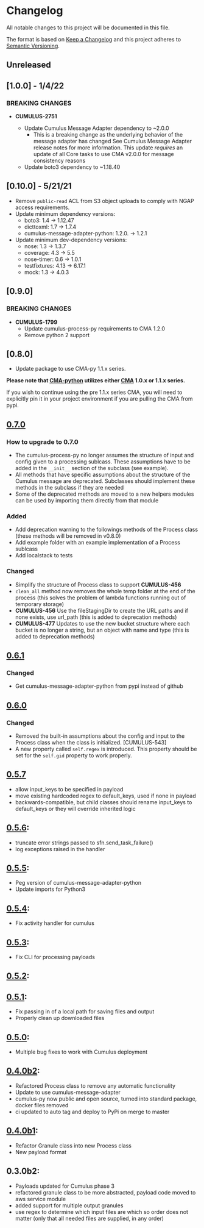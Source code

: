 # Changelog
All notable changes to this project will be documented in this file.

The format is based on [Keep a Changelog](http://keepachangelog.com/en/1.0.0/)
and this project adheres to [Semantic Versioning](http://semver.org/spec/v2.0.0.html).

## Unreleased


## [1.0.0] - 1/4/22

### BREAKING CHANGES

- **CUMULUS-2751**

  - Update Cumulus Message Adapter dependency to ~2.0.0
    - This is a breaking change as the underlying behavior of the message adapter has changed See Cumulus Message Adapter release notes for more information.   This update *requires* an update of all Core tasks to use CMA v2.0.0 for message consistency reasons
  - Update boto3 dependency to ~1.18.40

## [0.10.0] - 5/21/21

- Remove `public-read` ACL from S3 object uploads to comply with NGAP access requirements.
- Update minimum dependency versions:
  - boto3:       1.4 -> 1.12.47
  - dicttoxml:   1.7 -> 1.7.4
  - cumulus-message-adapter-python: 1.2.0. -> 1.2.1
- Update minimum dev-dependency versions:
  - nose:         1.3 -> 1.3.7
  - coverage:     4.3 -> 5.5
  - nose-timer:   0.6 -> 1.0.1
  - testfixtures: 4.13 -> 6.17.1
  - mock:         1.3 -> 4.0.3

## [0.9.0]

### BREAKING CHANGES

- **CUMULUS-1799**
  - Update cumulus-process-py requirements to CMA 1.2.0
  - Remove python 2 support

## [0.8.0]

- Update package to use CMA-py 1.1.x series.

**Please note that [CMA-python](https://github.com/nasa/cumulus-message-adapter-python) utilizes either [CMA](https://github.com/nasa/cumulus-message-adapter) 1.0.x or 1.1.x series.**

If you wish to continue using the pre 1.1.x series CMA, you will need to explicitly pin it in your project environment if you are pulling the CMA from pypi.

## [0.7.0]

### How to upgrade to 0.7.0
- The cumulus-process-py no longer assumes the structure of input and config given to a processing sublcass. These assumptions have to be added in the `__init__` section of the subclass (see example).
- All methods that have specific assumptions about the structure of the Cumulus message are deprecated. Subclasses should implement these methods in the subclass if they are needed
- Some of the deprecated methods are moved to a new helpers modules can be used by importing them directly from that module

### Added
- Add deprecation warning to the followings methods of the Process class (these methods will be removed in v0.8.0)
- Add example folder with an example implementation of a Process sublcass
- Add localstack to tests

### Changed
- Simplify the structure of Process class to support **CUMULUS-456**
- `clean_all` method now removes the whole temp folder at the end of the process (this solves the problem of lambda functions running out of temporary storage)
- **CUMULUS-456** Use the fileStagingDir to create the URL paths and if none exists, use url_path (this is added to deprecation methods)
- **CUMULUS-477** Updates to use the new bucket structure where each bucket is no longer a string, but an object with name and type (this is added to deprecation methods)

## [0.6.1]

### Changed
- Get cumulus-message-adapter-python from pypi instead of github

## [0.6.0]

### Changed
- Removed the built-in assumptions about the config and input to the Process class when the class is initialized. [CUMULUS-543]
- A new property called `self.regex` is introduced. This property should be set for the `self.gid` property to work properly.

## [0.5.7]
- allow input_keys to be specified in payload
- move existing hardcoded regex to default_keys, used if none in payload
- backwards-compatible, but child classes should rename input_keys to default_keys or they will override inherited logic

## [0.5.6]:
- truncate error strings passed to sfn.send_task_failure()
- log exceptions raised in the handler

## [0.5.5]:
- Peg version of cumulus-message-adapter-python
- Update imports for Python3

## [0.5.4]:
- Fix activity handler for cumulus

## [0.5.3]:
- Fix CLI for processing payloads

## [0.5.2]:

## [0.5.1]:
- Fix passing in of a local path for saving files and output
- Properly clean up downloaded files

## [0.5.0]:
- Multiple bug fixes to work with Cumulus deployment

## [0.4.0b2]:
- Refactored Process class to remove any automatic functionality
- Update to use cumulus-message-adapter
- cumulus-py now public and open source, turned into standard package, docker files removed
- ci updated to auto tag and deploy to PyPi on merge to master

## [0.4.0b1]:
- Refactor Granule class into new Process class
- New payload format

## 0.3.0b2:
- Payloads updated for Cumulus phase 3
- refactored granule class to be more abstracted, payload code moved to aws service module
- added support for multiple output granules
- use regex to determine which input files are which so order does not matter (only that all needed files are supplied, in any order)

[Unreleased]: https://github.com/cumulus-nasa/cumulus-process-py/compare/0.7.0...HEAD
[0.7.0]: https://github.com/cumulus-nasa/cumulus-process-py/compare/0.6.1...0.7.0
[0.6.1]: https://github.com/cumulus-nasa/cumulus-process-py/compare/0.6.0...0.6.1
[0.6.0]: https://github.com/cumulus-nasa/cumulus-process-py/compare/0.5.7...0.6.0
[0.5.7]: https://github.com/cumulus-nasa/cumulus-process-py/compare/0.5.6...0.5.7
[0.5.6]: https://github.com/cumulus-nasa/cumulus-process-py/compare/0.5.5...0.5.6
[0.5.5]: https://github.com/cumulus-nasa/cumulus-process-py/compare/0.5.4...0.5.5
[0.5.4]: https://github.com/cumulus-nasa/cumulus-process-py/compare/0.5.3...0.5.4
[0.5.3]: https://github.com/cumulus-nasa/cumulus-process-py/compare/0.5.2...0.5.3
[0.5.2]: https://github.com/cumulus-nasa/cumulus-process-py/compare/0.5.1...0.5.2
[0.5.1]: https://github.com/cumulus-nasa/cumulus-process-py/compare/0.5.0...0.5.1
[0.5.0]: https://github.com/cumulus-nasa/cumulus-process-py/compare/0.4.0b2...0.5.0
[0.4.0b2]: https://github.com/cumulus-nasa/cumulus-process-py/compare/0.4.0b1...0.4.0b2
[0.4.0b1]: https://github.com/cumulus-nasa/cumulus-process-py/compare/0.3.0b2...0.4.0b1